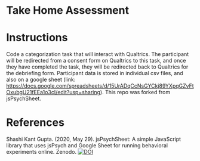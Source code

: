 # Take Home Assessment 

# Instructions 
Code a categorization task that will interact with Qualtrics. The participant will be redirected from a consent form on Qualtrics to this task, and once they have completed the task, they will be redirected back to Qualtrics for the debriefing form. Participant data is stored in individual csv files, and also on a google sheet (link: https://docs.google.com/spreadsheets/d/15UrADqCcNsGYCkj89YXpqGZvFtOxubgU21fEEa1o3cI/edit?usp=sharing). This repo was forked from jsPsychSheet.


# References 

Shashi Kant Gupta. (2020, May 29). jsPsychSheet: A simple JavaScript library that uses jsPsych and Google Sheet for running behavioral experiments online. Zenodo. [![DOI](https://zenodo.org/badge/265108176.svg)](https://zenodo.org/badge/latestdoi/265108176)

